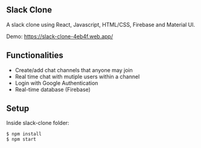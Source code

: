 ## Slack Clone
A slack clone using React, Javascript, HTML/CSS, Firebase and Material UI.

Demo: https://slack-clone-4eb4f.web.app/
	
## Functionalities
* Create/add chat channels that anyone may join
* Real time chat with mutiple users within a channel
* Login with Google Authentication
* Real-time database (Firebase)
	
## Setup
Inside slack-clone folder:

```
$ npm install
$ npm start
```
